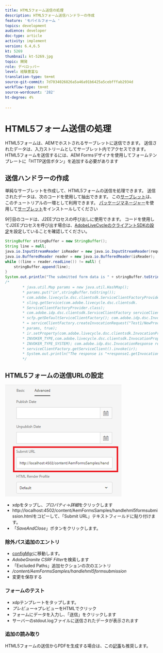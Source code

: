 ```yaml
---
title: HTML5フォーム送信の処理
description: HTML5フォーム送信ハンドラーの作成
feature: 'モバイルフォーム '
topics: development
audience: developer
doc-type: article
activity: implement
version: 6.4,6.5
kt: 5269
thumbnail: kt-5269.jpg
topic: 開発
role: デベロッパー
level: 経験豊富な
translation-type: tm+mt
source-git-commit: 7d7034026826a5a46a91b6425a5cebfffab2934d
workflow-type: tm+mt
source-wordcount: '282'
ht-degree: 4%

---
```



# HTML5フォーム送信の処理

HTML5フォームは、AEMでホストされるサーブレットに送信できます。 送信されたデータは、入力ストリームとしてサーブレット内でアクセスできます。 HTML5フォームを送信するには、AEM Formsデザイナを使用してフォームテンプレートに「HTTP送信ボタン」を追加する必要があります

## 送信ハンドラーの作成

単純なサーブレットを作成して、HTML5フォームの送信を処理できます。 送信されたデータは、次のコードを使用して抽出できます。 この[サーブレット](assets/html5-submit-handler.zip)は、このチュートリアルの一環として利用できます。 [パッケージマネージャー](http://localhost:4502/crx/packmgr/index.jsp)を使用して[サーブレット](assets/html5-submit-handler.zip)をインストールしてください

9行目のコードは、J2EEプロセスの呼び出しに使用できます。 コードを使用してJ2EEプロセスを呼び出す場合は、[AdobeLiveCycleのクライアントSDKの設定](https://helpx.adobe.com/aem-forms/6/submit-form-data-livecycle-process.html)を設定していることを確認してください。

```java
StringBuffer stringBuffer = new StringBuffer();
String line = null;
java.io.InputStreamReader isReader = new java.io.InputStreamReader(request.getInputStream(), "UTF-8");
java.io.BufferedReader reader = new java.io.BufferedReader(isReader);
while ((line = reader.readLine()) != null) {
    stringBuffer.append(line);
}
System.out.println("The submitted form data is " + stringBuffer.toString());
/*
        * java.util.Map params = new java.util.HashMap();
        * params.put("in",stringBuffer.toString());
        * com.adobe.livecycle.dsc.clientsdk.ServiceClientFactoryProvider scfp =
        * sling.getService(com.adobe.livecycle.dsc.clientsdk.
        * ServiceClientFactoryProvider.class);
        * com.adobe.idp.dsc.clientsdk.ServiceClientFactory serviceClientFactory =
        * scfp.getDefaultServiceClientFactory(); com.adobe.idp.dsc.InvocationRequest ir
        * = serviceClientFactory.createInvocationRequest("Test1/NewProcess1", "invoke",
        * params, true);
        * ir.setProperty(com.adobe.livecycle.dsc.clientsdk.InvocationProperties.
        * INVOKER_TYPE,com.adobe.livecycle.dsc.clientsdk.InvocationProperties.
        * INVOKER_TYPE_SYSTEM); com.adobe.idp.dsc.InvocationResponse response1 =
        * serviceClientFactory.getServiceClient().invoke(ir);
        * System.out.println("The response is "+response1.getInvocationId());
        */
```


## HTML5フォームの送信URLの設定

![submit-url](assets/submit-url.PNG)

* xdpをタップし、_プロパティ_->_詳細_&#x200B;をクリックします
* http://localhost:4502/content/AemFormsSamples/handlehml5formsubmission.htmlをコピーして、「Submit URL」テキストフィールドに貼り付けます。
* 「_SaveAndClose_」ボタンをクリックします。

### 除外パス追加のエントリ

* [configMgr](http://localhost:4502/system/console/configMgr)に移動します。
* _AdobeGranite CSRF Filter_&#x200B;を検索します
* 「Excluded Paths」追加セクションの次のエントリ
* _/content/AemFormsSamples/handlehml5formsubmission_
* 変更を保存する

### フォームのテスト

* xdpテンプレートをタップします。
* _プレビュー_->プレビューをHTMLでクリック
* フォームにデータを入力し、「送信」をクリックします
* サーバーのstdout.logファイルに送信されたデータが表示されます

### 追加の読み取り

HTML5フォームの送信からPDFを生成する場合は、この[記事](https://docs.adobe.com/content/help/en/experience-manager-learn/forms/document-services/generate-pdf-from-mobile-form-submission-article.html)も推奨します。




